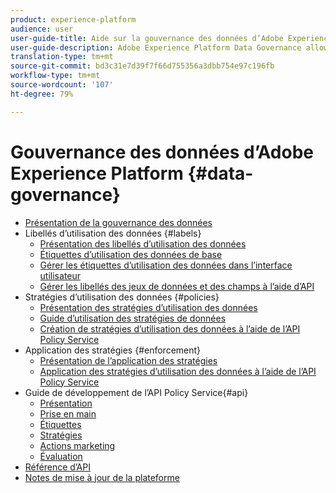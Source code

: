 ```yaml
---
product: experience-platform
audience: user
user-guide-title: Aide sur la gouvernance des données d’Adobe Experience Platform
user-guide-description: Adobe Experience Platform Data Governance allows you to manage customer data and ensure compliance with regulations, restrictions, and policies applicable to data use. It plays a key role within Experience Platform at various levels, including cataloging, data lineage, data usage labeling, data usage policies, and controlling usage of data for marketing actions.
translation-type: tm+mt
source-git-commit: bd3c31e7d39f7f66d755356a3dbb754e97c196fb
workflow-type: tm+mt
source-wordcount: '107'
ht-degree: 79%

---
```



# Gouvernance des données d’Adobe Experience Platform {#data-governance}

* [Présentation de la gouvernance des données](home.md)
* Libellés d’utilisation des données {#labels}
   * [Présentation des libellés d’utilisation des données](labels/overview.md)
   * [Étiquettes d’utilisation des données de base](labels/reference.md)
   * [Gérer les étiquettes d’utilisation des données dans l’interface utilisateur](labels/user-guide.md)
   * [Gérer les libellés des jeux de données et des champs à l’aide d’API](labels/dataset-api.md)
* Stratégies d’utilisation des données {#policies}
   * [Présentation des stratégies d’utilisation des données](policies/overview.md)
   * [Guide d’utilisation des stratégies de données](policies/user-guide.md)
   * [Création de stratégies d’utilisation des données à l’aide de l’API Policy Service](policies/create.md)
* Application des stratégies {#enforcement}
   * [Présentation de l’application des stratégies](enforcement/overview.md)
   * [Application des stratégies d’utilisation des données à l’aide de l’API Policy Service](enforcement/api-enforcement.md)
* Guide de développement de l’API Policy Service{#api}
   * [Présentation](api/overview.md)
   * [Prise en main](api/getting-started.md)
   * [Étiquettes](api/labels.md)
   * [Stratégies](api/policies.md)
   * [Actions marketing](api/marketing-actions.md)
   * [Évaluation](api/evaluation.md)
* [Référence d’API](https://www.adobe.io/apis/experienceplatform/home/api-reference.html#!acpdr/swagger-specs/dule-policy-service.yaml)
* [Notes de mise à jour de la plateforme](https://docs.adobe.com/content/help/fr-FR/experience-platform/release-notes/latest.html)